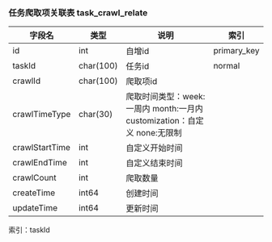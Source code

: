 ### 任务爬取项关联表 task_crawl_relate

| 字段名         | 类型      | 说明                                                         | 索引        |
| -------------- | --------- | ------------------------------------------------------------ | ----------- |
| id             | int       | 自增id                                                       | primary_key |
| taskId         | char(100) | 任务id                                                       | normal      |
| crawlId        | char(100) | 爬取项id                                                     |             |
| crawlTimeType  | char(30)  | 爬取时间类型：week:一周内 month:一月内 customization：自定义 none:无限制 |             |
| crawlStartTime | int       | 自定义开始时间                                               |             |
| crawlEndTime   | int       | 自定义结束时间                                               |             |
| crawlCount     | int       | 爬取数量                                                     |             |
| createTime     | int64     | 创建时间                                                     |             |
| updateTime     | int64     | 更新时间                                                     |             |

索引：taskId